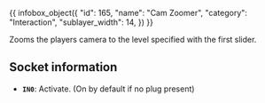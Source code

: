 {{ infobox_object({
	"id": 165,
	"name": "Cam Zoomer",
	"category": "Interaction",
	"sublayer_width": 14,
}) }}

Zooms the players camera to the level specified with the first slider.

## Socket information
- **`IN0`**: Activate. (On by default if no plug present)